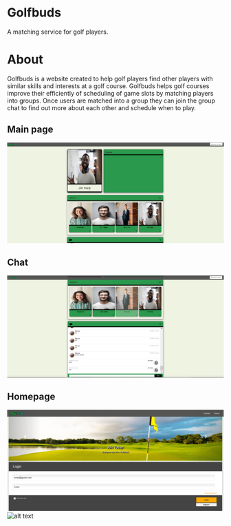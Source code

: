# Golfbuds
A matching service for golf players. 

# About
Golfbuds is a website created to help golf players find other players with similar skills and interests at a golf course. 
Golfbuds helps golf courses improve their efficiently of scheduling of game slots by matching players into groups.
Once users are matched into a group they can join the group chat to find out more about each other and schedule when to play.

## Main page
![alt text](https://github.com/anthonytran2/golfbuds/blob/master/images/ProfileAndMatches.png) 

## Chat
![alt text](https://github.com/anthonytran2/golfbuds/blob/master/images/Chat.PNG)

## Homepage
![alt text](https://github.com/anthonytran2/golfbuds/blob/master/images/login_page_top.PNG)
![alt text](https://github.com/anthonytran2/golfbuds/blob/master/images/login_bottom.PNG)


